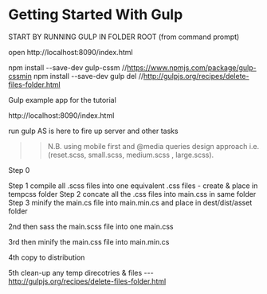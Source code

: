 # Getting Started With Gulp


START BY RUNNING GULP IN FOLDER ROOT (from command prompt)

open http://localhost:8090/index.html


npm install --save-dev gulp-cssm   //https://www.npmjs.com/package/gulp-cssmin
npm install --save-dev gulp del    //http://gulpjs.org/recipes/delete-files-folder.html



Gulp example app for the tutorial


http://localhost:8090/index.html


run gulp AS is here to fire up server and other tasks


>> N.B.  using mobile first and @media queries design approach
i.e. (reset.scss, small.scss, medium.scss , large.scss).

Step 0


Step 1
compile all .scss files into one equivalent .css files - create & place in tempcss folder
Step 2
concate all the .css files into main.css in same folder
Step 3 
minify the main.cs file into main.min.cs and place in dest/dist/asset folder





2nd then sass the main.scss file into one main.css

3rd then minify the main.css file into main.min.cs

4th copy to distribution

5th clean-up any temp direcotries & files              --- http://gulpjs.org/recipes/delete-files-folder.html
